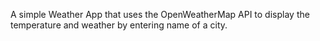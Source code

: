 A simple Weather App that uses the OpenWeatherMap API to display the temperature and weather by entering name of a city.
